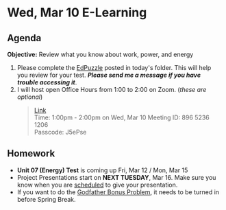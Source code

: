 Wed, Mar 10 E-Learning
==================

Agenda
---------
**Objective:** Review what you know about work, power, and energy

1. Please complete the [EdPuzzle][ep] posted in today's folder.  This will help you review for your test. ***Please send me a message if you have trouble accessing it***.
2. I will host open Office Hours from 1:00 to 2:00 on Zoom.  (*these are optional*)
	> [Link](https://us02web.zoom.us/j/89652361206?pwd=L3ZYQzBGNitFK0J6K1M4Nk1iM1dYQT09)  
	> Time: 1:00pm - 2:00pm on Wed, Mar 10
	> Meeting ID: 896 5236 1206  
	> Passcode: J5ePse 

Homework 
-------------
- **Unit 07 (Energy) Test** is coming up Fri, Mar 12 / Mon, Mar 15
- Project Presentations start on **NEXT TUESDAY**, Mar 16.  Make sure you know when you are [scheduled][sched] to give your presentation.
- If you want to do the [Godfather Bonus Problem][godfather], it needs to be turned in before Spring Break.

[sched]: https://avoncsc-my.sharepoint.com/:x:/g/personal/zjrohrbach_avon-schools_org/EVsn6ZkyMl5JvXYEBYTGRvoBX3OiSecqg16WeqB-1EcFXQ?e=287pOt
[assmt]: https://avon.schoology.com/assignment/4744810915/
[godfather]: https://avon.schoology.com/assignment/4744040535/
[ep]: https://avon.schoology.com/external_tool/1732309061/launch
<!--stackedit_data:
eyJoaXN0b3J5IjpbLTE5NjUwNDAwNTUsLTMxODY4MDcyNiwxNT
k4ODE1MjM4LDExODc5MjU5MzYsNzAyMzk0OTI4LDYyOTIzNzc2
LDE3NjgyMTU3OSwtMTkwMzE2ODg1MSwtNDkwODM2MjQsLTIxMD
M5NzI1OTEsMTE0MTU0NTAyNywxODA2MDc3MTE5LDE4NjkwNzM3
MzIsLTE0NDE3NDc2OTAsMTMxNzU3NDI1OCwtMTExMzM5MDE5NS
wxNDAzNDI3OTc4LDU5ODU0MTg4Niw3MjEzNTUwMjAsMTUwODk5
MTg1MF19
-->